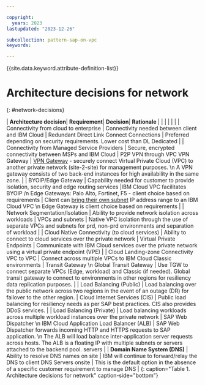 ```yaml
---

copyright:
  years: 2023
lastupdated: "2023-12-26"

subcollection: pattern-sap-on-vpc
keywords:

---
```


{{site.data.keyword.attribute-definition-list}}

# Architecture decisions for network
{: #network-decisions}

| **Architecture decision**| **Requirement**| **Decision**| **Rationale** |
|                                               |                                                                                                                            |                                                                                  |                                                                                                                                                                                         |
| Connectivity from cloud to enterprise         | Connectivity needed between client and IBM Cloud                                                                           | Redundant Direct Link Connect Connections                                        | Preferred depending on security requirements. Lower cost than DL Dedicated                                                                                                              |
| Connectivity from Managed Service Providers   | Secure, encrypted connectivity between MSPs and IBM Cloud                                                                  | P2P VPN through VPC VPN Gateway                                                  | [VPN Gateway](https://cloud.ibm.com/docs/vpc?topic=vpc-using-vpn) - securely connect Virtual Private Cloud (VPC) to another private network (site-2-site) for management purposes. \n A VPN gateway consists of two back-end instances for high availability in the same zone.      |
| BYOIP/Edge Gateway                            | Capability needed for customer to provide isolation, security and edge routing services                                    |IBM Cloud VPC facilitates BYOIP /n Edge Gateways: Palo Alto, Fortinet, F5 - client choice based on requirements                                             | Client can [bring their own subnet](https://cloud.ibm.com/docs/vpc?topic=vpc-configuring-address-prefixes) IP address range to an IBM Cloud VPC \n Edge Gateway is client choice based on requirements                                        |
| Network Segmentation/Isolation                | Ability to provide network isolation across workloads                                                                      | VPCs and subnets                                                                 | Native VPC isolation through the use of separate VPCs and subnets for prd, non-prd environments and separation of workload                                                              |
| Cloud Native Connectivity (to cloud services) | Ability to connect to cloud services over the private network                                                              | Virtual Private Endpoints                                                        | Communicate with IBM Cloud services over the private network using a virtual private endpoint (VPE)                                                                                     |
| Cloud Landing-zone Connectivity VPC to VPC                | Connect across multiple VPCs to IBM Cloud Classic environments                                                             | Transit Gateway \n Global Transit Gateway                                                                  | Use TGW to connect separate VPCs (Edge, workload) and Classic (if needed). Global transit gateway to connect to environments in other regions for resiliency data replication purposes. |
| Load Balancing (Public)                       | Load balancing over the public network across two regions in the event of an outage (DR) for failover to the other region. | Cloud Internet Services (CIS)                                                    | Public load balancing for resiliency needs as per SAP best practices. CIS also provides DDoS services.                                                                                  |
| Load Balancing (Private)                      | Load balancing workloads across multiple workload instances over the private network                                       | SAP Web Dispatcher \n IBM Cloud Application Load Balancer (ALB)                                                              | SAP Web Dispatcher forwards incoming HTTP and HTTPS requests to SAP application. \n The ALB will load balance inter-application server requests across hosts. The ALB is a floating IP with multiple subnets or servers attached to the backend pool. servers                                                                                                 |
| **Domain Name System (DNS)**                  | Ability to resolve DNS names on site                                                                                       | IBM will continue to forward/relay the DNS to client DNS Servers onsite          | This is the default option in the absence of a specific customer requirement to manage DNS                                                                                              |
{: caption="Table 1. Architecture decisions for network" caption-side="bottom"}
